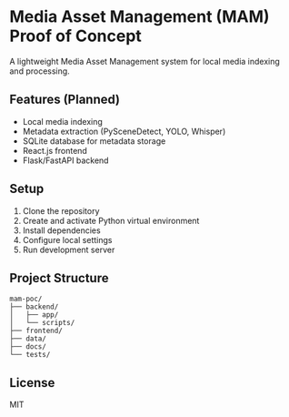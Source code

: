 # Media Asset Management (MAM) Proof of Concept

A lightweight Media Asset Management system for local media indexing and processing.

## Features (Planned)
- Local media indexing
- Metadata extraction (PySceneDetect, YOLO, Whisper)
- SQLite database for metadata storage
- React.js frontend
- Flask/FastAPI backend

## Setup
1. Clone the repository
2. Create and activate Python virtual environment
3. Install dependencies
4. Configure local settings
5. Run development server

## Project Structure
```
mam-poc/
├── backend/
│   ├── app/
│   └── scripts/
├── frontend/
├── data/
├── docs/
└── tests/
```

## License
MIT